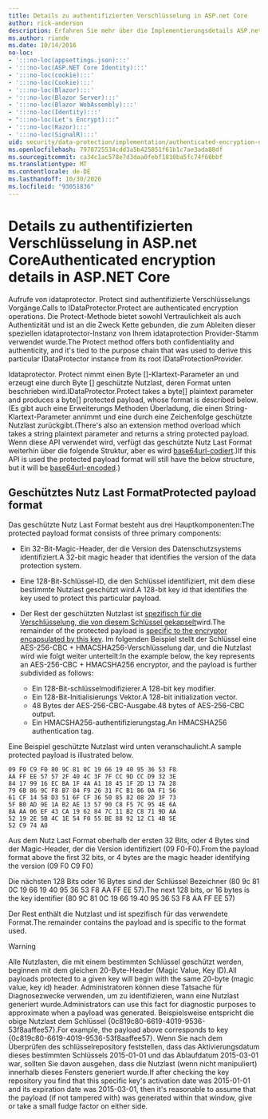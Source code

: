 ```yaml
---
title: Details zu authentifizierten Verschlüsselung in ASP.net Core
author: rick-anderson
description: Erfahren Sie mehr über die Implementierungsdetails ASP.net Core authentifizierte Verschlüsselung für den Datenschutz.
ms.author: riande
ms.date: 10/14/2016
no-loc:
- ':::no-loc(appsettings.json):::'
- ':::no-loc(ASP.NET Core Identity):::'
- ':::no-loc(cookie):::'
- ':::no-loc(Cookie):::'
- ':::no-loc(Blazor):::'
- ':::no-loc(Blazor Server):::'
- ':::no-loc(Blazor WebAssembly):::'
- ':::no-loc(Identity):::'
- ":::no-loc(Let's Encrypt):::"
- ':::no-loc(Razor):::'
- ':::no-loc(SignalR):::'
uid: security/data-protection/implementation/authenticated-encryption-details
ms.openlocfilehash: 7978725534cdd3a5b425851f61b1c7ae3ada88df
ms.sourcegitcommit: ca34c1ac578e7d3daa0febf1810ba5fc74f60bbf
ms.translationtype: MT
ms.contentlocale: de-DE
ms.lasthandoff: 10/30/2020
ms.locfileid: "93051836"
---
```

# <a name="authenticated-encryption-details-in-aspnet-core"></a><span data-ttu-id="e0812-103">Details zu authentifizierten Verschlüsselung in ASP.net Core</span><span class="sxs-lookup"><span data-stu-id="e0812-103">Authenticated encryption details in ASP.NET Core</span></span>

<a name="data-protection-implementation-authenticated-encryption-details"></a>

<span data-ttu-id="e0812-104">Aufrufe von idataprotector. Protect sind authentifizierte Verschlüsselungs Vorgänge.</span><span class="sxs-lookup"><span data-stu-id="e0812-104">Calls to IDataProtector.Protect are authenticated encryption operations.</span></span> <span data-ttu-id="e0812-105">Die Protect-Methode bietet sowohl Vertraulichkeit als auch Authentizität und ist an die Zweck Kette gebunden, die zum Ableiten dieser speziellen idataprotector-Instanz von Ihrem idataprotection Provider-Stamm verwendet wurde.</span><span class="sxs-lookup"><span data-stu-id="e0812-105">The Protect method offers both confidentiality and authenticity, and it's tied to the purpose chain that was used to derive this particular IDataProtector instance from its root IDataProtectionProvider.</span></span>

<span data-ttu-id="e0812-106">Idataprotector. Protect nimmt einen Byte []-Klartext-Parameter an und erzeugt eine durch Byte [] geschützte Nutzlast, deren Format unten beschrieben wird.</span><span class="sxs-lookup"><span data-stu-id="e0812-106">IDataProtector.Protect takes a byte[] plaintext parameter and produces a byte[] protected payload, whose format is described below.</span></span> <span data-ttu-id="e0812-107">(Es gibt auch eine Erweiterungs Methoden Überladung, die einen String-Klartext-Parameter annimmt und eine durch eine Zeichenfolge geschützte Nutzlast zurückgibt.</span><span class="sxs-lookup"><span data-stu-id="e0812-107">(There's also an extension method overload which takes a string plaintext parameter and returns a string protected payload.</span></span> <span data-ttu-id="e0812-108">Wenn diese API verwendet wird, verfügt das geschützte Nutz Last Format weiterhin über die folgende Struktur, aber es wird [base64url-codiert](https://tools.ietf.org/html/rfc4648#section-5).)</span><span class="sxs-lookup"><span data-stu-id="e0812-108">If this API is used the protected payload format will still have the below structure, but it will be [base64url-encoded](https://tools.ietf.org/html/rfc4648#section-5).)</span></span>

## <a name="protected-payload-format"></a><span data-ttu-id="e0812-109">Geschütztes Nutz Last Format</span><span class="sxs-lookup"><span data-stu-id="e0812-109">Protected payload format</span></span>

<span data-ttu-id="e0812-110">Das geschützte Nutz Last Format besteht aus drei Hauptkomponenten:</span><span class="sxs-lookup"><span data-stu-id="e0812-110">The protected payload format consists of three primary components:</span></span>

* <span data-ttu-id="e0812-111">Ein 32-Bit-Magic-Header, der die Version des Datenschutzsystems identifiziert.</span><span class="sxs-lookup"><span data-stu-id="e0812-111">A 32-bit magic header that identifies the version of the data protection system.</span></span>

* <span data-ttu-id="e0812-112">Eine 128-Bit-Schlüssel-ID, die den Schlüssel identifiziert, mit dem diese bestimmte Nutzlast geschützt wird.</span><span class="sxs-lookup"><span data-stu-id="e0812-112">A 128-bit key id that identifies the key used to protect this particular payload.</span></span>

* <span data-ttu-id="e0812-113">Der Rest der geschützten Nutzlast ist [spezifisch für die Verschlüsselung, die von diesem Schlüssel gekapselt](xref:security/data-protection/implementation/subkeyderivation#data-protection-implementation-subkey-derivation)wird.</span><span class="sxs-lookup"><span data-stu-id="e0812-113">The remainder of the protected payload is [specific to the encryptor encapsulated by this key](xref:security/data-protection/implementation/subkeyderivation#data-protection-implementation-subkey-derivation).</span></span> <span data-ttu-id="e0812-114">Im folgenden Beispiel stellt der Schlüssel eine AES-256-CBC + HMACSHA256-Verschlüsselung dar, und die Nutzlast wird wie folgt weiter unterteilt:</span><span class="sxs-lookup"><span data-stu-id="e0812-114">In the example below, the key represents an AES-256-CBC + HMACSHA256 encryptor, and the payload is further subdivided as follows:</span></span>
  * <span data-ttu-id="e0812-115">Ein 128-Bit-schlüsselmodifizierer.</span><span class="sxs-lookup"><span data-stu-id="e0812-115">A 128-bit key modifier.</span></span>
  * <span data-ttu-id="e0812-116">Ein 128-Bit-Initialisierungs Vektor.</span><span class="sxs-lookup"><span data-stu-id="e0812-116">A 128-bit initialization vector.</span></span>
  * <span data-ttu-id="e0812-117">48 Bytes der AES-256-CBC-Ausgabe.</span><span class="sxs-lookup"><span data-stu-id="e0812-117">48 bytes of AES-256-CBC output.</span></span>
  * <span data-ttu-id="e0812-118">Ein HMACSHA256-authentifizierungstag.</span><span class="sxs-lookup"><span data-stu-id="e0812-118">An HMACSHA256 authentication tag.</span></span>

<span data-ttu-id="e0812-119">Eine Beispiel geschützte Nutzlast wird unten veranschaulicht.</span><span class="sxs-lookup"><span data-stu-id="e0812-119">A sample protected payload is illustrated below.</span></span>

```
09 F0 C9 F0 80 9C 81 0C 19 66 19 40 95 36 53 F8
AA FF EE 57 57 2F 40 4C 3F 7F CC 9D CC D9 32 3E
84 17 99 16 EC BA 1F 4A A1 18 45 1F 2D 13 7A 28
79 6B 86 9C F8 B7 84 F9 26 31 FC B1 86 0A F1 56
61 CF 14 58 D3 51 6F CF 36 50 85 82 08 2D 3F 73
5F B0 AD 9E 1A B2 AE 13 57 90 C8 F5 7C 95 4E 6A
8A AA 06 EF 43 CA 19 62 84 7C 11 B2 C8 71 9D AA
52 19 2E 5B 4C 1E 54 F0 55 BE 88 92 12 C1 4B 5E
52 C9 74 A0
```

<span data-ttu-id="e0812-120">Aus dem Nutz Last Format oberhalb der ersten 32 Bits, oder 4 Bytes sind der Magic-Header, der die Version identifiziert (09 F0-F0).</span><span class="sxs-lookup"><span data-stu-id="e0812-120">From the payload format above the first 32 bits, or 4 bytes are the magic header identifying the version (09 F0 C9 F0)</span></span>

<span data-ttu-id="e0812-121">Die nächsten 128 Bits oder 16 Bytes sind der Schlüssel Bezeichner (80 9c 81 0C 19 66 19 40 95 36 53 F8 AA FF EE 57).</span><span class="sxs-lookup"><span data-stu-id="e0812-121">The next 128 bits, or 16 bytes is the key identifier (80 9C 81 0C 19 66 19 40 95 36 53 F8 AA FF EE 57)</span></span>

<span data-ttu-id="e0812-122">Der Rest enthält die Nutzlast und ist spezifisch für das verwendete Format.</span><span class="sxs-lookup"><span data-stu-id="e0812-122">The remainder contains the payload and is specific to the format used.</span></span>

> [!WARNING]
> <span data-ttu-id="e0812-123">Alle Nutzlasten, die mit einem bestimmten Schlüssel geschützt werden, beginnen mit dem gleichen 20-Byte-Header (Magic Value, Key ID).</span><span class="sxs-lookup"><span data-stu-id="e0812-123">All payloads protected to a given key will begin with the same 20-byte (magic value, key id) header.</span></span> <span data-ttu-id="e0812-124">Administratoren können diese Tatsache für Diagnosezwecke verwenden, um zu identifizieren, wann eine Nutzlast generiert wurde.</span><span class="sxs-lookup"><span data-stu-id="e0812-124">Administrators can use this fact for diagnostic purposes to approximate when a payload was generated.</span></span> <span data-ttu-id="e0812-125">Beispielsweise entspricht die obige Nutzlast dem Schlüssel {0c819c80-6619-4019-9536-53f8aaffee57}.</span><span class="sxs-lookup"><span data-stu-id="e0812-125">For example, the payload above corresponds to key {0c819c80-6619-4019-9536-53f8aaffee57}.</span></span> <span data-ttu-id="e0812-126">Wenn Sie nach dem Überprüfen des schlüsselrepository feststellen, dass das Aktivierungsdatum dieses bestimmten Schlüssels 2015-01-01 und das Ablaufdatum 2015-03-01 war, sollten Sie davon ausgehen, dass die Nutzlast (wenn nicht manipuliert) innerhalb dieses Fensters generiert wurde.</span><span class="sxs-lookup"><span data-stu-id="e0812-126">If after checking the key repository you find that this specific key's activation date was 2015-01-01 and its expiration date was 2015-03-01, then it's reasonable to assume that the payload (if not tampered with) was generated within that window, give or take a small fudge factor on either side.</span></span>
